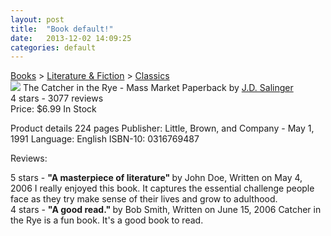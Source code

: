 ```yaml
---
layout: post
title:  "Book default!"
date:   2013-12-02 14:09:25
categories: default
---
```

<div itemscope itemtype="http://schema.org/WebPage">

<div itemprop="breadcrumb">
  <a href="category/books.html">Books</a> >
  <a href="category/books-literature.html">Literature & Fiction</a> >
  <a href="category/books-classics">Classics</a>
</div>

<div itemscope itemtype="http://schema.org/Book">

<img itemprop="image" src="catcher-in-the-rye-book-cover.jpg" />
<span itemprop="name">The Catcher in the Rye</span> -
 <link itemprop="bookFormat" href="http://schema.org/Paperback">Mass Market Paperback
by <a itemprop="author" href="/author/jd_salinger.html">J.D. Salinger</a>

<div itemprop="aggregateRating" itemscope itemtype="http://schema.org/AggregateRating">
  <span itemprop="ratingValue">4</span> stars -
  <span itemprop="reviewCount">3077</span> reviews
</div>

<div itemprop="offers" itemscope itemtype="http://schema.org/Offer">
  Price: <span itemprop="price">$6.99</span>
  <meta itemprop="priceCurrency" content="USD" />
  <link itemprop="availability" href="http://schema.org/InStock">In Stock
</div>

Product details
<span itemprop="numberOfPages">224</span> pages
Publisher: <span itemprop="publisher">Little, Brown, and Company</span> -
 <meta itemprop="datePublished" content="1991-05-01">May 1, 1991
Language: <span itemprop="inLanguage">English</span>
ISBN-10: <span itemprop="isbn">0316769487</span>

Reviews:

<div itemprop="review" itemscope itemtype="http://schema.org/Review">
  <span itemprop="reviewRating">5</span> stars -
  <b>"<span itemprop="name">A masterpiece of literature</span>" </b>
  by <span itemprop="author">John Doe</span>,
  Written on <meta itemprop="datePublished" content="2006-05-04">May 4, 2006
  <span itemprop="reviewBody">I really enjoyed this book. It captures the essential
  challenge people face as they try make sense of their lives and grow to adulthood.</span>
</div>

<div itemprop="review" itemscope itemtype="http://schema.org/Review">
  <span itemprop="reviewRating">4</span> stars -
  <b>"<span itemprop="name">A good read.</span>" </b>
  by <span itemprop="author">Bob Smith</span>,
  Written on <meta itemprop="datePublished" content="2006-06-15">June 15, 2006
  <span itemprop="reviewBody">Catcher in the Rye is a fun book. It's a good book to read.</span>
</div>

</div>
</div>
